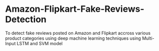 # Amazon-Flipkart-Fake-Reviews-Detection
To detect fake reviews posted on Amazon and Flipkart accross various product categories using deep machine learning techniques using Multi-Input LSTM and SVM model
